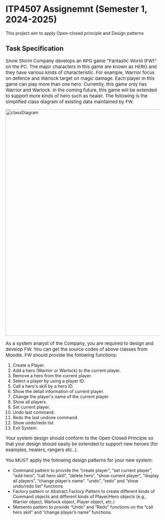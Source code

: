 # ITP4507 Assignemnt (Semester 1, 2024-2025)

This project aim to apply Open-closed principle and Design patterns

## Task Specification

<p style="font-size: 15px">Snow Storm Company develops an RPG game "Fantastic World (FW)" on the PC. The major characters in
this game are known as HERO and they have various kinds of characteristic. For example, Warrior focus on
defence and Warlock target on magic damage. Each player in this game can play more than one hero.
Currently, this game only has Warrior and Warlock. In the coming future, this game will be extended to
support more kinds of hero such as healer. The following is the simplified class diagram of existing data
maintained by FW.</p>
<img width="737" alt="classDiagram" src="https://github.com/user-attachments/assets/c55a2c9b-dbe0-4197-884c-a6a1b106e8a8">
<p style="font-size: 15px">As a system analyst of the Company, you are required to design and develop FW. You can get the source
codes of above classes from Moodle.
FW should provide the following functions:</p>
    <ol style="font-size: 14px">
        <li>Create a Player.</li>
        <li>Add a hero (Warrior or Warlock) to the current player.</li>
        <li>Remove a hero from the current player.</li>
        <li>Select a player by using a player ID.</li>
        <li>Call a hero's skill by a hero ID.</li>
        <li>Show the detail information of current player.</li>
        <li>Change the player's name of the current player.</li>
        <li>Show all players.</li>
        <li>Set current player.</li>
        <li>Undo last command.</li>
        <li>Redo the last undone command.</li>
        <li>Show undo/redo list.</li>
        <li>Exit System.</li>
    </ol>
<p style="font-size: 15px">Your system design should conform to the Open Closed Principle so that your design should easily be
extended to support new heroes (for examples, healers, rangers etc..).</p>

<p style="font-size: 15px">You MUST apply the following design patterns for your new system:</p>
    <ul style="font-size: 14px">
        <li>Command pattern to provide the “create player”, “set current player”, “add hero”,
        “call hero skill”, “delete hero”, “show current player”, “display all players”, “change player’s
        name”. “undo”, “redo” and “show undo/redo list” functions</li>
        <li>Factory pattern or Abstract Factory Pattern to create different kinds of Command objects and
        different kinds of Player/Hero objects (e.g., Warrior object, Warlock object, Player object, etc.)</li>
        <li>Memento pattern to provide “Undo” and “Redo” functions on the “call hero skill” and “change
        player’s name” functions.</li>
    </ul>
